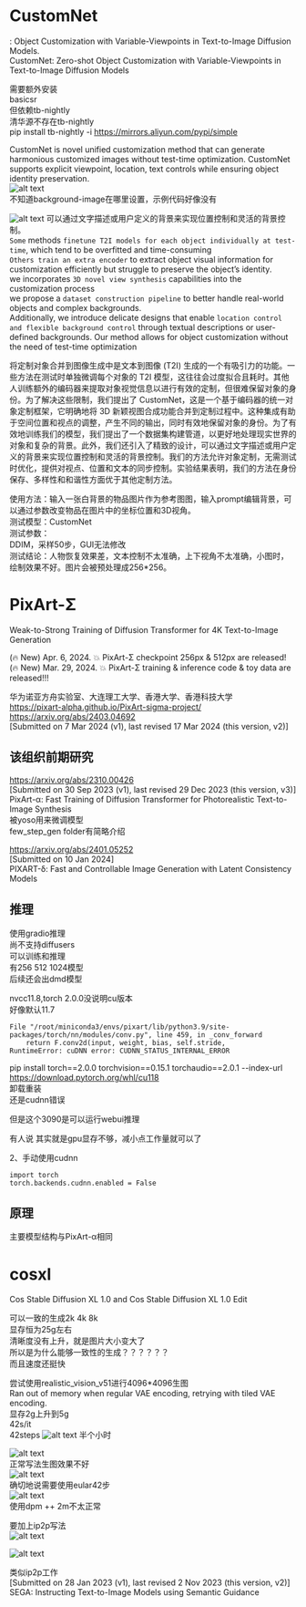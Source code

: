 # CustomNet
: Object Customization with Variable-Viewpoints in Text-to-Image Diffusion Models.   
CustomNet: Zero-shot Object Customization with Variable-Viewpoints in Text-to-Image Diffusion Models    





需要额外安装  
basicsr   
但依赖tb-nightly    
清华源不存在tb-nightly    
pip install tb-nightly -i https://mirrors.aliyun.com/pypi/simple    


CustomNet is novel unified customization method that can generate harmonious customized images without test-time optimization. CustomNet supports explicit viewpoint, location, text controls while ensuring object identity preservation.    
![alt text](assets/pixart-sigma&customnet/image.png)   
不知道background-image在哪里设置，示例代码好像没有   


![alt text](assets/pixart-sigma&customnet/image-1.png)
可以通过文字描述或用户定义的背景来实现位置控制和灵活的背景控制。   
`Some` methods `finetune T2I models for each object individually at test-time`, which tend to be overfitted and time-consuming     
`Others train an extra encoder` to extract object visual information for customization efficiently but struggle to preserve the object’s identity.       
we incorporates `3D novel view synthesis` capabilities into the customization process    
we propose a `dataset construction pipeline` to better handle real-world objects and complex backgrounds.    
Additionally, we introduce delicate designs that enable `location control and flexible background control` through textual descriptions or user-defined backgrounds. Our method allows for object customization without the need of test-time optimization     


将定制对象合并到图像生成中是文本到图像 (T2I) 生成的一个有吸引力的功能。一些方法在测试时单独微调每个对象的 T2I 模型，这往往会过度拟合且耗时。其他人训练额外的编码器来提取对象视觉信息以进行有效的定制，但很难保留对象的身份。为了解决这些限制，我们提出了 CustomNet，这是一个基于编码器的统一对象定制框架，它明确地将 3D 新颖视图合成功能合并到定制过程中。这种集成有助于空间位置和视点的调整，产生不同的输出，同时有效地保留对象的身份。为了有效地训练我们的模型，我们提出了一个数据集构建管道，以更好地处理现实世界的对象和复杂的背景。此外，我们还引入了精致的设计，可以通过文字描述或用户定义的背景来实现位置控制和灵活的背景控制。我们的方法允许对象定制，无需测试时优化，提供对视点、位置和文本的同步控制。实验结果表明，我们的方法在身份保存、多样性和和谐性方面优于其他定制方法。

使用方法：输入一张白背景的物品图片作为参考图图，输入prompt编辑背景，可以通过参数改变物品在图片中的坐标位置和3D视角。   
测试模型：CustomNet   
测试参数：   
DDIM，采样50步，GUI无法修改    
测试结论：人物恢复效果差，文本控制不太准确，上下视角不太准确，小图时， 绘制效果不好。图片会被预处理成256*256。    










# PixArt-Σ 
Weak-to-Strong Training of Diffusion Transformer for 4K Text-to-Image Generation   

(🔥 New) Apr. 6, 2024. 💥 PixArt-Σ checkpoint 256px & 512px are released!   
(🔥 New) Mar. 29, 2024. 💥 PixArt-Σ training & inference code & toy data are released!!!   

华为诺亚方舟实验室、大连理工大学、香港大学、香港科技大学    
https://pixart-alpha.github.io/PixArt-sigma-project/    
https://arxiv.org/abs/2403.04692    
[Submitted on 7 Mar 2024 (v1), last revised 17 Mar 2024 (this version, v2)]





## 该组织前期研究
https://arxiv.org/abs/2310.00426   
[Submitted on 30 Sep 2023 (v1), last revised 29 Dec 2023 (this version, v3)]    
PixArt-α: Fast Training of Diffusion Transformer for Photorealistic Text-to-Image Synthesis    
被yoso用来微调模型    
few_step_gen folder有简略介绍   



https://arxiv.org/abs/2401.05252    
[Submitted on 10 Jan 2024]   
PIXART-δ: Fast and Controllable Image Generation with Latent Consistency Models    

## 推理
使用gradio推理   
尚不支持diffusers   
可以训练和推理   
有256 512 1024模型    
后续还会出dmd模型     



nvcc11.8,torch 2.0.0没说明cu版本   
好像默认11.7   

    File "/root/miniconda3/envs/pixart/lib/python3.9/site-packages/torch/nn/modules/conv.py", line 459, in _conv_forward
        return F.conv2d(input, weight, bias, self.stride,
    RuntimeError: cuDNN error: CUDNN_STATUS_INTERNAL_ERROR

pip install torch==2.0.0 torchvision==0.15.1 torchaudio==2.0.1 --index-url https://download.pytorch.org/whl/cu118      
卸载重装     
还是cudnn错误   

但是这个3090是可以运行webui推理    

有人说 其实就是gpu显存不够，减小点工作量就可以了    

 2、手动使用cudnn

    import torch
    torch.backends.cudnn.enabled = False



## 原理
主要模型结构与PixArt-α相同   




# cosxl
Cos Stable Diffusion XL 1.0 and Cos Stable Diffusion XL 1.0 Edit   

可以一致的生成2k 4k 8k   
显存恒为25g左右    
清晰度没有上升，就是图片大小变大了    
所以是为什么能够一致性的生成？？？？？？    
而且速度还挺快   

尝试使用realistic_vision_v51进行4096*4096生图   
Ran out of memory when regular VAE encoding, retrying with tiled VAE encoding.     
显存2g上升到5g   
42s/it     
42steps 
![alt text](assets/pixart-sigma&customnet&cosxl/WeChat93b104784546b5c1c61f7d31dd987388.jpg)
半个小时    


![alt text](assets/pixart-sigma&customnet&cosxl/image.png)   
正常写法生图效果不好    
![alt text](assets/pixart-sigma&customnet&cosxl/image-2.png)   
确切地说需要使用eular42步    
![alt text](assets/pixart-sigma&customnet&cosxl/image-3.png)   
使用dpm ++ 2m不太正常   


要加上ip2p写法    
![alt text](assets/pixart-sigma&customnet&cosxl/image-1.png)   



![alt text](assets/pixart-sigma&customnet&cosxl/image-4.png)


类似ip2p工作  
[Submitted on 28 Jan 2023 (v1), last revised 2 Nov 2023 (this version, v2)]     
SEGA: Instructing Text-to-Image Models using Semantic Guidance         

